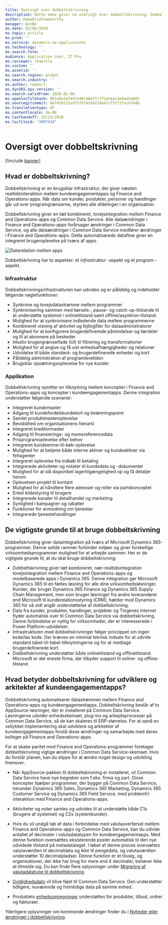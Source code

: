 ```yaml
---
title: Oversigt over dobbeltskrivning
description: Dette emne giver en oversigt over dobbeltskrivning. Dobbeltskrivning er en infrastruktur, der giver næsten realtidsinteraktion mellem Microsoft Dynamics 365 modelbaserede apps og Finance and Operations-apps.
author: RamaKrishnamoorthy
manager: AnnBe
ms.date: 02/06/2020
ms.topic: article
ms.prod: ''
ms.service: dynamics-ax-applications
ms.technology: ''
ms.search.form: ''
audience: Application User, IT Pro
ms.reviewer: rhaertle
ms.custom: ''
ms.assetid: ''
ms.search.region: global
ms.search.industry: ''
ms.author: ramasri
ms.dyn365.ops.version: ''
ms.search.validFrom: 2020-01-06
ms.openlocfilehash: 961e6a167d4fe48c96bffcff1e54acde0ad5d805
ms.sourcegitcommit: 0a741b131ed71f6345d4219a47cf5f71fec6744b
ms.translationtype: HT
ms.contentlocale: da-DK
ms.lasthandoff: 10/13/2020
ms.locfileid: "3997418"
---
```

# <a name="dual-write-overview"></a>Oversigt over dobbeltskrivning

[!include [banner](../../includes/banner.md)]



## <a name="what-is-dual-write"></a>Hvad er dobbeltskrivning?

Dobbeltskrivning er en brugsklar infrastruktur, der giver næsten realtidsinteraktion mellem kundeengagementapps og Finance and Operations-apps. Når data om kunder, produkter, personer og handlinger går ud over programgrænserne, styrkes alle afdelinger i en organisation.

Dobbeltskrivning giver en tæt kombineret, tovejsintegration mellem Finance and Operations-apps og Common Data Service. Alle dataændringer i Finance and Operations-apps forårsager ændringer i Common Data Service, og alle dataændringer i Common Data Service medfører ændringer i Finance and Operations-apps. Dette automatiserede dataflow giver en integreret brugeroplevelse på tværs af apps.

![Datarelation mellem apps](media/dual-write-overview.jpg)

Dobbeltskrivning har to aspekter: et *infrastruktur* -aspekt og et *program* -aspekt.

### <a name="infrastructure"></a>Infrastruktur

Dobbeltskrivningsinfrastrukturen kan udvides og er pålidelig og indeholder følgende nøglefunktioner:

+ Synkrone og tovejsdatastrømme mellem programmer
+ Synkronisering sammen med kørsels-, pause- og catch-up-tilstande til at understøtte systemet i onlinetilstand samt offline/asynkron-tilstand.
+ Mulighed for at synkronisere indledende data mellem programmerne
+ Kombineret visning af aktivitet og fejllogfiler for dataadministratorer
+ Mulighed for at konfigurere brugerdefinerede påmindelser og tærskler og til at abonnere på beskeder
+ Intuitiv brugergrænseflade (UI) til filtrering og transformationer
+ Mulighed for at angive og få vist enhedsafhængigheder og relationer
+ Udvidelse til både standard- og brugerdefinerede enheder og kort
+ Pålidelig administration af programlevetiden
+ Brugsklar opsætningsoplevelse for nye kunder

### <a name="application"></a>Applikation

Dobbeltskrivning opretter en tilknytning mellem koncepter i Finance and Operations-apps og koncepter i kundeengagementapps. Denne integration understøtter følgende scenarier:

+ Integreret kundemaster
+ Adgang til kundefordelskundekort og belønningspoint
+ Samlet produktmasteroplevelse
+ Bevidsthed om organisationens hierarki
+ Integreret kreditormaster
+ Adgang til finansierings- og momsreferencedata
+ Prisprogramoplevelse efter behov
+ Integreret kundeemne-til-køb-oplevelse
+ Mulighed for at betjene både interne aktiver og kundeaktiver via feltagenter
+ Integreret oplevelse fra indkøb til betaling
+ Integrerede aktiviteter og notater til kundedata og -dokumenter
+ Mulighed for at slå disponibel lagertilgængelighed op og få detaljer herom
+ Oplevelsen projekt til kontant
+ Mulighed for at håndtere flere adresser og roller via partskonceptet
+ Enkel kildestyring til brugere
+ Integrerede kanaler til detailhandel og marketing
+ Synlighed i kampagner og rabatter
+ Funktioner for anmodning om tjenester
+ Integrerede tjenestehandlinger

## <a name="top-reasons-to-use-dual-write"></a>De vigtigste grunde til at bruge dobbeltskrivning

Dobbeltskrivning giver dataintegration på tværs af Microsoft Dynamics 365-programmer. Denne solide rammer forbinder miljøer og giver forskellige virksomhedsprogrammer mulighed for at arbejde sammen. Her er de vigtigste grunde til, at du skal bruge dobbeltskrivning:

+ Dobbeltskrivning giver tæt kombineret, nær-realtidsintegration tovejsintegration mellem Finance and Operations-apps og modelbaserede apps i Dynamics 365. Denne integration gør Microsoft Dynamics 365 til en fælles løsning for alle dine virksomhedsløsninger. Kunder, der bruger Dynamics 365 Finance og Dynamics 365 Supply Chain Management, men som bruger løsninger fra andre leverandører end Microsoft til kunderelationsstyring (CRM), hælder mod Dynamics 365 for så vidt angår understøttelse af dobbeltskrivning.
+ Data fra kunder, produkter, handlinger, projekter og Tingenes internet flyder automatisk over til Common Data Service via dobbeltskrivning. Denne forbindelse er nyttig for virksomheder, der er interesserede i Power Platform-udvidelser.
+ Infrastrukturen med dobbeltskrivninger følger princippet om ingen kode/lav kode. Der kræves en minimal teknisk indsats for at udvide standard tabel-til-tabel-tilknytningerne og for at medtage brugerdefinerede kort.
+ Dobbeltskrivning understøtter både onlinetilstand og offlinetilstand. Microsoft er det eneste firma, der tilbyder support til online- og offline-tilstand.

## <a name="what-does-dual-write-mean-for-developers-and-architects-of-customer-engagement-apps"></a><a id="developer-architect"></a>Hvad betyder dobbeltskrivning for udviklere og arkitekter af kundeengagementapps?

Dobbeltskrivning automatiserer datastrømmen mellem Finance and Operations-apps og kundeengagementapps. Dobbeltskrivning består af to AppSource-løsninger, der er installeret på Common Data Service. Løsningerne udvider enhedsskemaet, plug-ins og arbejdsprocesser på Common Data Service, så de kan skaleres til ERP-størrelse. For at opnå en vellykket implementering skal udviklere og arkitekter af kundeengagementapps forstå disse ændringer og samarbejde med deres kolleger på Finance and Operations-apps.

For at skabe paritet med Finance and Operations-programmer foretager dobbeltskrivning vigtige ændringer i Common Data Service-skemaet. Hvis du forstår planen, kan du slippe for at ændre noget design og udvikling fremover.

+ Når AppSource-pakken til dobbeltskrivning er installeret, vil Common Data Service have nye begreber som f.eks. firma og part. Disse koncepter hjælper programmer, der bygger på Common Data Service, herunder Dynamics 365 Sales, Dynamics 365 Marketing, Dynamics 365 Customer Service og Dynamics 365 Field Service, med problemfri interaktion med Finance and Operations-apps.

+ Aktiviteter og noter samles og udvides til at understøtte både C1s (brugere af systemet) og C2s (systemkunder).

+ Hvis du vil undgå tab af data i forbindelse med valutaoverførsel mellem Finance and Operations-apps og Common Data Service, kan du udvide antallet af decimaler i valutadatatypen for kundeengagementapps. Med denne funktion oversættes eksisterende poster automatisk til den nye udvidede tilstand på metadatalaget. I løbet af denne proces oversættes valutaværdien til decimaldata og ikke til pengedata, og valutaværdien understøtter 10 decimalpladser. Denne funktion er et tilvalg, og organisationer, der ikke har brug for mere end 4 decimaler, behøver ikke at tilmelde sig. Du kan finde flere oplysninger under [Migrering af valutadatatype til dobbeltskrivning](currrency-decimal-places.md).

+ [Gyldighedsdato](../../dev-tools/date-effectivity.md) vil blive føjet til Common Data Service. Den understøtter tidligere, nuværende og fremtidige data på samme enhed.

+ Produktets [enhedsomregninger](../../../../supply-chain/pim/tasks/manage-unit-measure.md) understøttes for produkter, tilbud, ordrer og fakturaer.

Yderligere oplysninger om kommende ændringer finder du i [Nyheder eller ændringer i dobbeltskrivning](whats-new-dual-write.md).

